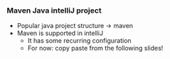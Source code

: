 ### Maven Java intelliJ project

* Popular java project structure -> maven
* Maven is supported in intelliJ
    * It has some recurring configuration
    * For now: copy paste from the following slides!
    